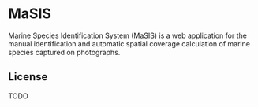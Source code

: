 # MaSIS

Marine Species Identification System (MaSIS) is a web application for the
manual identification and automatic spatial coverage calculation of marine
species captured on photographs.

## License

TODO
